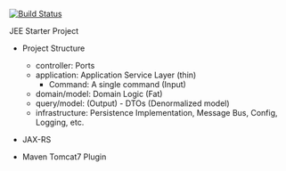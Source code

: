 [![Build Status](https://travis-ci.org/felipemcardoso/webapp-starter.svg?branch=master)](https://travis-ci.org/felipemcardoso/webapp-starter)

JEE Starter Project

- Project Structure
    - controller: Ports
    - application: Application Service Layer (thin)
        - Command: A single command (Input)
    - domain/model: Domain Logic (Fat)
    - query/model: (Output) - DTOs (Denormalized model)
    - infrastructure: Persistence Implementation, Message Bus, Config, Logging, etc.

- JAX-RS
- Maven Tomcat7 Plugin